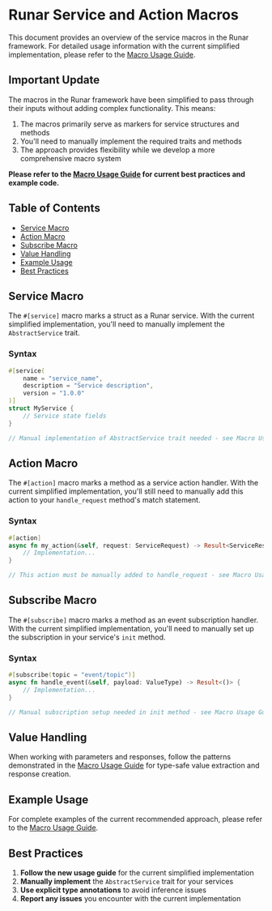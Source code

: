 # Runar Service and Action Macros

This document provides an overview of the service macros in the Runar framework. For detailed usage information with the current simplified implementation, please refer to the [Macro Usage Guide](macro_usage_guide.md).

## Important Update

The macros in the Runar framework have been simplified to pass through their inputs without adding complex functionality. This means:

1. The macros primarily serve as markers for service structures and methods
2. You'll need to manually implement the required traits and methods
3. The approach provides flexibility while we develop a more comprehensive macro system

**Please refer to the [Macro Usage Guide](macro_usage_guide.md) for current best practices and example code.**

## Table of Contents

- [Service Macro](#service-macro)
- [Action Macro](#action-macro)
- [Subscribe Macro](#subscribe-macro)
- [Value Handling](#value-handling)
- [Example Usage](#example-usage)
- [Best Practices](#best-practices)

## Service Macro

The `#[service]` macro marks a struct as a Runar service. With the current simplified implementation, you'll need to manually implement the `AbstractService` trait.

### Syntax

```rust
#[service(
    name = "service_name",
    description = "Service description",
    version = "1.0.0"
)]
struct MyService {
    // Service state fields
}

// Manual implementation of AbstractService trait needed - see Macro Usage Guide
```

## Action Macro

The `#[action]` macro marks a method as a service action handler. With the current simplified implementation, you'll still need to manually add this action to your `handle_request` method's match statement.

### Syntax

```rust
#[action]
async fn my_action(&self, request: ServiceRequest) -> Result<ServiceResponse> {
    // Implementation...
}

// This action must be manually added to handle_request - see Macro Usage Guide
```

## Subscribe Macro

The `#[subscribe]` macro marks a method as an event subscription handler. With the current simplified implementation, you'll need to manually set up the subscription in your service's `init` method.

### Syntax

```rust
#[subscribe(topic = "event/topic")]
async fn handle_event(&self, payload: ValueType) -> Result<()> {
    // Implementation...
}

// Manual subscription setup needed in init method - see Macro Usage Guide
```

## Value Handling

When working with parameters and responses, follow the patterns demonstrated in the [Macro Usage Guide](macro_usage_guide.md) for type-safe value extraction and response creation.

## Example Usage

For complete examples of the current recommended approach, please refer to the [Macro Usage Guide](macro_usage_guide.md).

## Best Practices

1. **Follow the new usage guide** for the current simplified implementation
2. **Manually implement** the `AbstractService` trait for your services
3. **Use explicit type annotations** to avoid inference issues
4. **Report any issues** you encounter with the current implementation 